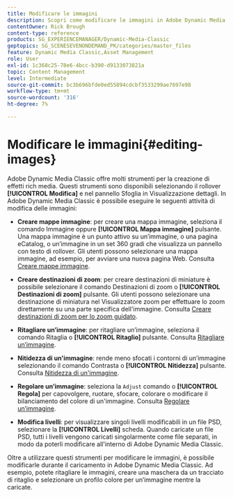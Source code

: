 ```yaml
---
title: Modificare le immagini
description: Scopri come modificare le immagini in Adobe Dynamic Media Classic.
contentOwner: Rick Brough
content-type: reference
products: SG_EXPERIENCEMANAGER/Dynamic-Media-Classic
geptopics: SG_SCENESEVENONDEMAND_PK/categories/master_files
feature: Dynamic Media Classic,Asset Management
role: User
exl-id: 1c368c25-78e6-4bcc-b390-d9133073821a
topic: Content Management
level: Intermediate
source-git-commit: bc3b696bfde0ed55894cdcbf3533299ae7697e98
workflow-type: tm+mt
source-wordcount: '316'
ht-degree: 7%

---
```


# Modificare le immagini{#editing-images}

Adobe Dynamic Media Classic offre molti strumenti per la creazione di effetti rich media. Questi strumenti sono disponibili selezionando il rollover **[!UICONTROL Modifica]** e nel pannello Sfoglia in Visualizzazione dettagli. In Adobe Dynamic Media Classic è possibile eseguire le seguenti attività di modifica delle immagini:

* **Creare mappe immagine**: per creare una mappa immagine, seleziona il comando Immagine oppure **[!UICONTROL Mappa immagine]** pulsante. Una mappa immagine è un punto attivo su un’immagine, o una pagina eCatalog, o un’immagine in un set 360 gradi che visualizza un pannello con testo di rollover. Gli utenti possono selezionare una mappa immagine, ad esempio, per avviare una nuova pagina Web. Consulta [Creare mappe immagine](/help/using/creating-image-maps.md).

* **Creare destinazioni di zoom**: per creare destinazioni di miniature è possibile selezionare il comando Destinazioni di zoom o **[!UICONTROL Destinazioni di zoom]** pulsante. Gli utenti possono selezionare una destinazione di miniatura nel Visualizzatore zoom per effettuare lo zoom direttamente su una parte specifica dell&#39;immagine. Consulta [Creare destinazioni di zoom per lo zoom guidato](/help/using/creating-zoom-targets-guided-zoom.md).

* **Ritagliare un’immagine**: per ritagliare un’immagine, seleziona il comando Ritaglia o **[!UICONTROL Ritaglio]** pulsante. Consulta [Ritagliare un’immagine](/help/using/cropping-image.md).

* **Nitidezza di un&#39;immagine**: rende meno sfocati i contorni di un’immagine selezionando il comando Contrasta o **[!UICONTROL Nitidezza]** pulsante. Consulta [Nitidezza di un&#39;immagine](/help/using/sharpening-image.md).

* **Regolare un’immagine**: seleziona la `Adjust` comando o **[!UICONTROL Regola]** per capovolgere, ruotare, sfocare, colorare o modificare il bilanciamento del colore di un&#39;immagine. Consulta [Regolare un’immagine](/help/using/adjusting-image.md).

* **Modifica livelli**: per visualizzare singoli livelli modificabili in un file PSD, selezionare la **[!UICONTROL Livelli]** scheda. Quando caricate un file PSD, tutti i livelli vengono caricati singolarmente come file separati, in modo da poterli modificare all&#39;interno di Adobe Dynamic Media Classic.

Oltre a utilizzare questi strumenti per modificare le immagini, è possibile modificarle durante il caricamento in Adobe Dynamic Media Classic. Ad esempio, potete ritagliare le immagini, creare una maschera da un tracciato di ritaglio e selezionare un profilo colore per un’immagine mentre la caricate.
